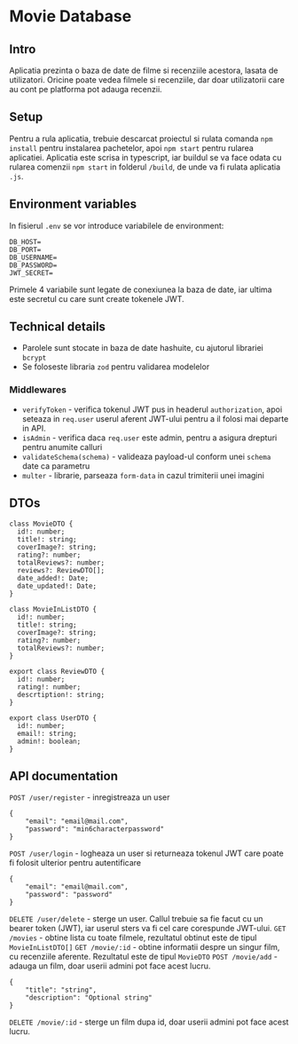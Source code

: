 # Movie Database
## Intro
Aplicatia prezinta o baza de date de filme si recenziile acestora, lasata de utilizatori. Oricine poate vedea filmele si recenziile, dar doar utilizatorii care au cont pe platforma pot adauga recenzii.
## Setup
Pentru a rula aplicatia, trebuie descarcat proiectul si rulata comanda `npm install` pentru instalarea pachetelor, apoi `npm start` pentru rularea aplicatiei. Aplicatia este scrisa in typescript, iar buildul se va face odata cu rularea comenzii `npm start` in folderul `/build`, de unde va fi rulata aplicatia `.js`.
## Environment variables
In fisierul `.env` se vor introduce variabilele de environment:
```
DB_HOST=
DB_PORT=
DB_USERNAME=
DB_PASSWORD=
JWT_SECRET=
```
Primele 4 variabile sunt legate de conexiunea la baza de date, iar ultima este secretul cu care sunt create tokenele JWT.
## Technical details
- Parolele sunt stocate in baza de date hashuite, cu ajutorul librariei `bcrypt`
- Se foloseste libraria `zod` pentru validarea modelelor
### Middlewares
- `verifyToken` - verifica tokenul JWT pus in headerul `authorization`, apoi seteaza in `req.user` userul aferent JWT-ului pentru a il folosi mai departe in API.
- `isAdmin` - verifica daca `req.user` este admin, pentru a asigura drepturi pentru anumite calluri
- `validateSchema(schema)` - valideaza payload-ul conform unei `schema` date ca parametru
- `multer` - librarie, parseaza `form-data` in cazul trimiterii unei imagini
## DTOs
```
class MovieDTO {
  id!: number;
  title!: string;
  coverImage?: string;
  rating?: number;
  totalReviews?: number;
  reviews?: ReviewDTO[];
  date_added!: Date;
  date_updated!: Date;
}

class MovieInListDTO {
  id!: number;
  title!: string;
  coverImage?: string;
  rating?: number;
  totalReviews?: number;
}

export class ReviewDTO {
  id!: number;
  rating!: number;
  descrtiption!: string;
}

export class UserDTO {
  id!: number;
  email!: string;
  admin!: boolean;
}

```
## API documentation
`POST /user/register` - inregistreaza un user
```
{
    "email": "email@mail.com",
    "password": "min6characterpassword"
}
```

`POST /user/login` - logheaza un user si returneaza tokenul JWT care poate fi folosit ulterior pentru autentificare
```
{
    "email": "email@mail.com",
    "password": "password"
}
```

`DELETE /user/delete` - sterge un user. Callul trebuie sa fie facut cu un bearer token (JWT), iar userul sters va fi cel care corespunde JWT-ului.
`GET /movies` - obtine lista cu toate filmele, rezultatul obtinut este de tipul `MovieInListDTO[]`
`GET /movie/:id` - obtine informatii despre un singur film, cu recenziile aferente. Rezultatul este de tipul `MovieDTO`
`POST /movie/add` - adauga un film, doar userii admini pot face acest lucru.
```
{
    "title": "string",
    "description": "Optional string"
}
```
`DELETE /movie/:id` - sterge un film dupa id, doar userii admini pot face acest lucru.
